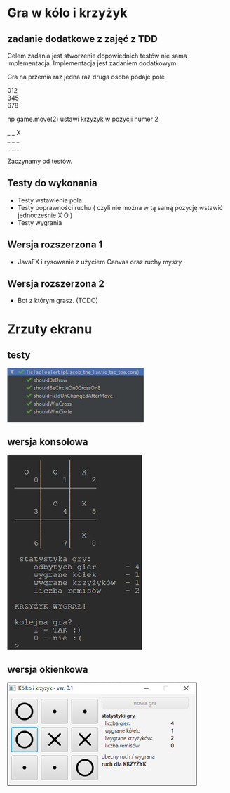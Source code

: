 # Gra w kóło i krzyżyk

## zadanie dodatkowe z zajęć z TDD

Celem zadania jest stworzenie dopowiednich testów nie sama implementacja. Implementacja 
jest zadaniem dodatkowym.


Gra na przemia raz jedna raz druga osoba podaje pole

012\
345\
678

np game.move(2) ustawi krzyżyk w pozycji numer 2

\_ _ X\
\_ _ _\
\_ _ _


Zaczynamy od testów. 

## Testy do wykonania
* Testy wstawienia pola
* Testy poprawności ruchu ( czyli nie można w tą samą pozycję wstawić jednocześnie X O ) 
* Testy wygrania

## Wersja rozszerzona 1
* JavaFX i rysowanie z użyciem Canvas oraz ruchy myszy

## Wersja rozszerzona 2
* Bot z którym grasz. (TODO)

# Zrzuty ekranu

## testy

![](images/tests.png)

## wersja konsolowa

![](images/screen_command.png)

## wersja okienkowa
![](images/screen_window.png)